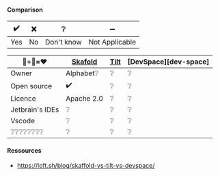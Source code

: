 #### Comparison

| ✔️ | ❌  | ❔           | ➖             |
| --- | --- | ---         |   ---           |
| Yes | No  | Don't know  | Not Applicable  |

<!-- Default line
| ❔❔❔❔❔❔❔❔   | ❔                  | ❔            | ❔                    |
-->
<!-- copy/paste: ✔️  ❌ ➖ ❔ -->

|   🐋+🐧=❤️     | [Skafold][skaffold] | [Tilt][tilt] | [DevSpace][dev-space] |
| ---             | ---                 | ---          | ---                   |
| Owner           | Alphabet❔          | ❔            | ❔                    |
| Open source     | ✔️                  | ❔            | ❔                    |
| Licence         | Apache 2.0          | ❔            | ❔                    |
| Jetbrain's IDEs | ❔                  | ❔            | ❔                    |
| Vscode          | ❔                  | ❔            | ❔                    |
| ❔❔❔❔❔❔❔❔   | ❔                  | ❔            | ❔                    |


#### Ressources
- https://loft.sh/blog/skaffold-vs-tilt-vs-devspace/

<!-- Link tools -->
[skaffold]: https://skaffold.dev/
[tilt]:
[dev-space]: 
